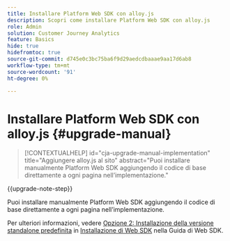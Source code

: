 ```yaml
---
title: Installare Platform Web SDK con alloy.js
description: Scopri come installare Platform Web SDK con alloy.js
role: Admin
solution: Customer Journey Analytics
feature: Basics
hide: true
hidefromtoc: true
source-git-commit: d745e0c3bc75ba6f9d29aedcdbaaae9aa17d6ab8
workflow-type: tm+mt
source-wordcount: '91'
ht-degree: 0%

---
```


# Installare Platform Web SDK con alloy.js {#upgrade-manual}

<!-- markdownlint-disable MD034 -->

>[!CONTEXTUALHELP]
>id="cja-upgrade-manual-implementation"
>title="Aggiungere alloy.js al sito"
>abstract="Puoi installare manualmente Platform Web SDK aggiungendo il codice di base direttamente a ogni pagina nell’implementazione."

<!-- markdownlint-enable MD034 -->

{{upgrade-note-step}}

Puoi installare manualmente Platform Web SDK aggiungendo il codice di base direttamente a ogni pagina nell’implementazione.

Per ulteriori informazioni, vedere [Opzione 2: Installazione della versione standalone predefinita](https://experienceleague.adobe.com/en/docs/experience-platform/edge/fundamentals/installing-the-sdk#option-2-installing-the-prebuilt-standalone-version) in [Installazione di Web SDK](https://experienceleague.adobe.com/en/docs/experience-platform/edge/fundamentals/installing-the-sdk) nella Guida di Web SDK.

